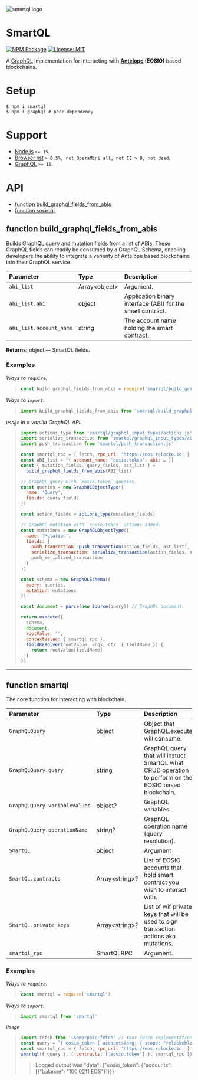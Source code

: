 ![smartql logo](https://raw.githubusercontent.com/pur3miish/smartql/main/static/smartql.svg)

# SmartQL

[![NPM Package](https://img.shields.io/npm/v/smartql.svg)](https://www.npmjs.org/package/smartql) [![License: MIT](https://img.shields.io/badge/License-MIT-yellow.svg)](https://github.com/pur3miish/smartql/blob/main/LICENSE)

A [GraphQL](https://graphql.org/) implementation for interacting with **[Antelope](https://antelope.io/)** **(EOSIO)** based blockchains.

# Setup

```shell
$ npm i smartql
$ npm i graphql # peer dependency
```

# Support

- [Node.js](https://nodejs.org/en/) `>= 15`.
- [Browser list](https://github.com/browserslist/browserslist) `> 0.5%, not OperaMini all, not IE > 0, not dead`.
- [GraphQL](https://github.com/graphql/graphql-js) `>= 15`.

# API

- [function build_graphql_fields_from_abis](#function-build_graphql_fields_from_abis)
- [function smartql](#function-smartql)

## function build_graphql_fields_from_abis

Builds GraphQL query and mutation fields from a list of ABIs. These GraphQL fields can readily be consumed by a GraphQL Schema, enabling developers the ability to integrate a varienty of Antelope based blockchains into their GraphQL service.

| Parameter | Type | Description |
| :-- | :-- | :-- |
| `abi_list` | Array\<object> | Argument. |
| `abi_list.abi` | object | Application binary interface (ABI) for the smart contract. |
| `abi_list.account_name` | string | The account name holding the smart contract. |

**Returns:** object — SmartQL fields.

### Examples

_Ways to `require`._

> ```js
> const build_graphql_fields_from_abis = require('smartql/build_graphql_fields_from_abis')
> ```

_Ways to `import`._

> ```js
> import build_graphql_fields_from_abis from 'smartql/build_graphql_fields_from_abis'
> ```

_`Usage` in a vanilla GraphQL API._

> ```js
> import actions_type from 'smartql/graphql_input_types/actions.js'
> import serialize_transaction from 'smartql/graphql_input_types/actions.js'
> import push_transaction from 'smartql/push_transaction.js'
>
> const smartql_rpc = { fetch, rpc_url: 'https://eos.relocke.io' }
> const ABI_list = [{ account_name: 'eosio.token', abi: … }]
> const { mutation_fields, query_fields, ast_list } =
>   build_graphql_fields_from_abis(ABI_list)
>
> // GraphQL query with `eosio.token` queries.
> const queries = new GraphQLObjectType({
>   name: 'Query',
>   fields: query_fields
> })
>
> const action_fields = actions_type(mutation_fields)
>
> // GraphQL mutation with `eosio.token` actions added.
> const mutations = new GraphQLObjectType({
>   name: 'Mutation',
>   fields: {
>     push_transaction: push_transaction(action_fields, ast_list),
>     serialize_transaction: serialize_transaction(action_fields, ast_list),
>     push_serialized_transaction
>   }
> })
>
> const schema = new GraphQLSchema({
>   query: queries,
>   mutation: mutations
> })
>
> const document = parse(new Source(query)) // GraphQL document.
>
> return execute({
>   schema,
>   document,
>   rootValue: '',
>   contextValue: { smartql_rpc },
>   fieldResolver(rootValue, args, ctx, { fieldName }) {
>     return rootValue[fieldName]
>   }
> })
> ```

---

## function smartql

The core function for interacting with blockchain.

| Parameter | Type | Description |
| :-- | :-- | :-- |
| `GraphQLQuery` | object | Object that [GraphQL.execute](https://graphql.org/graphql-js/execution/#:~:text=execute,-export%20function%20execute&text=Implements%20the%20%22Evaluating%20requests%22%20section,immediately%20explaining%20the%20invalid%20input.) will consume. |
| `GraphQLQuery.query` | string | GraphQL query that will instuct SmartQL what CRUD operation to perform on the EOSIO based blockchain. |
| `GraphQLQuery.variableValues` | object? | GraphQL variables. |
| `GraphQLQuery.operationName` | string? | GraphQL operation name (query resolution). |
| `SmartQL` | object | Argument |
| `SmartQL.contracts` | Array\<string>? | List of EOSIO accounts that hold smart contract you wish to interact with. |
| `SmartQL.private_keys` | Array\<string>? | List of wif private keys that will be used to sign transaction actions aka mutations. |
| `smartql_rpc` | SmartQLRPC | Argument. |

### Examples

_Ways to `require`._

> ```js
> const smartql = require('smartql')
> ```

_Ways to `import`._

> ```js
> import smartql from 'smartql'
> ```

_`Usage`_

> ```js
> import fetch from 'isomorphic-fetch' // Your fetch implementation.
> const query = `{ eosio_token { accounts(arg: { scope: "relockeblock" }){ balance } } }`
> const smartql_rpc = { fetch, rpc_url: 'https://eos.relocke.io' } // connection configuration
> smartql({ query }, { contracts: ['eosio.token'] }, smartql_rpc }).then(console.log)
> ```
>
> > Logged output was "data": {"eosio_token": {"accounts": \[{"balance": "100.0211 EOS"}]}}}
